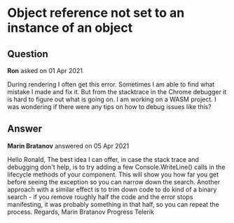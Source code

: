 # Object reference not set to an instance of an object

## Question

**Ron** asked on 01 Apr 2021

During rendering I often get this error. Sometimes I am able to find what mistake I made and fix it. But from the stacktrace in the Chrome debugger it is hard to figure out what is going on. I am working on a WASM project. I was wondering if there were any tips on how to debug issues like this?

## Answer

**Marin Bratanov** answered on 05 Apr 2021

Hello Ronald, The best idea I can offer, in case the stack trace and debugging don't help, is to try adding a few Console.WriteLine() calls in the lifecycle methods of your component. This will show you how far you get before seeing the exception so you can narrow down the search. Another approach with a similar effect is to trim down code to do kind of a binary search - if you remove roughly half the code and the error stops manifesting, it was probably something in that half, so you can repeat the process. Regards, Marin Bratanov Progress Telerik
